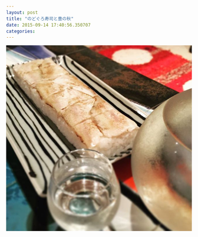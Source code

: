 ```yaml
---
layout: post
title: "のどぐろ寿司と豊の秋"
date: 2015-09-14 17:40:56.350707
categories: 
---
```


![のどぐろ寿司と豊の秋](/assets/images/201508/11363767_122699851409281_450465140_n.jpg)


